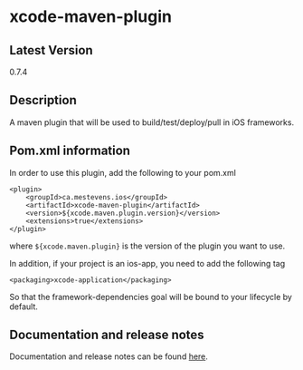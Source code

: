 # xcode-maven-plugin

## Latest Version
0.7.4

## Description

A maven plugin that will be used to build/test/deploy/pull in iOS frameworks.

## Pom.xml information

In order to use this plugin, add the following to your pom.xml

```
<plugin>
	<groupId>ca.mestevens.ios</groupId>
	<artifactId>xcode-maven-plugin</artifactId>
	<version>${xcode.maven.plugin.version}</version>
	<extensions>true</extensions>
</plugin>
```

where `${xcode.maven.plugin}` is the version of the plugin you want to use.

In addition, if your project is an ios-app, you need to add the following tag
```
<packaging>xcode-application</packaging>
```
So that the framework-dependencies goal will be bound to your lifecycle by default.

## Documentation and release notes

Documentation and release notes can be found [here](http://mestevens.github.io/xcode-maven-plugin/).